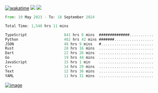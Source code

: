 [![wakatime](https://wakatime.com/badge/user/00eead22-fb14-4dd0-ab8a-3625cafbd50d.svg)](https://wakatime.com/@00eead22-fb14-4dd0-ab8a-3625cafbd50d)
![](https://komarev.com/ghpvc/?username=flatypus)
![](https://pixel.flatypus.me/flatypus?type=tracker)
<!--START_SECTION:waka-->

```rust
From: 19 May 2023 - To: 18 September 2024

Total Time: 1,548 hrs 11 mins

TypeScript                 841 hrs 6 mins  ##############...........   54.08 %
Python                     462 hrs 42 mins #######..................   29.75 %
JSON                       48 hrs 9 mins   #........................   03.10 %
Rust                       28 hrs 16 mins  .........................   01.82 %
Dart                       22 hrs 26 mins  .........................   01.44 %
Go                         19 hrs 44 mins  .........................   01.27 %
JavaScript                 15 hrs 1 min    .........................   00.97 %
C++                        14 hrs 29 mins  .........................   00.93 %
Text                       12 hrs 36 mins  .........................   00.81 %
YAML                       11 hrs 31 mins  .........................   00.74 %
```

<!--END_SECTION:waka-->
[<img alt="image" src="https://github.com/flatypus/flatypus/assets/68029599/0a302dc1-501c-43a0-ae8d-37ec4817f3bd">](https://flatypus.me)

